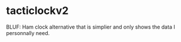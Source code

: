 # tacticlockv2
BLUF: Ham clock alternative that is simplier and only shows the data I personnally need. 
